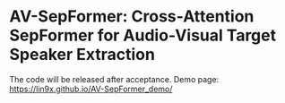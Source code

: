 # AV-SepFormer: Cross-Attention SepFormer for Audio-Visual Target Speaker Extraction #

The code will be released after acceptance.
Demo page: https://lin9x.github.io/AV-SepFormer_demo/
